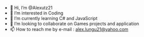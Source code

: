 - 👋 Hi, I’m @Alexutz21
- 👀 I’m interested in Coding
- 🌱 I’m currently learning C# and JavaScript
- 💞️ I’m looking to collaborate on Games projects and application
- 📫 How to reach me by e-mail : alex.lungu21@yahoo.com

<!---
Alexutz21/Alexutz21 is a ✨ special ✨ repository because its `README.md` (this file) appears on your GitHub profile.
You can click the Preview link to take a look at your changes.
--->
